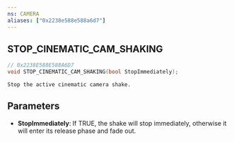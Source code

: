 ```yaml
---
ns: CAMERA
aliases: ["0x2238e588e588a6d7"]
---
```

## STOP_CINEMATIC_CAM_SHAKING

```c
// 0x2238E588E588A6D7
void STOP_CINEMATIC_CAM_SHAKING(bool StopImmediately);
```

```
Stop the active cinematic camera shake.
```

## Parameters
* **StopImmediately**: If TRUE, the shake will stop immediately, otherwise it will enter its release phase and fade out.
